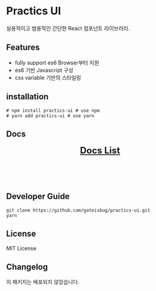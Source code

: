 # Practics UI
실용적이고 범용적인 간단한 React 컴포넌트 라이브러리.

## Features
- fully support es6 Browser부터 지원
- es6 기반 Javascript 구성
- css variable 기반의 스타일링

## installation
```shell
# npm install practics-ui # use npm
# yarn add practics-ui # use yarn
```

## Docs
<header style='font-size: 24px; font-weight: 700;'>
<a href='./docs/index.md'>Docs List</a>
</header>

## Developer Guide
```shell
git clone https://github.com/gateisbug/practics-ui.git
yarn
```

## License
MIT License

## Changelog
이 패키지는 배포되지 않았습니다.